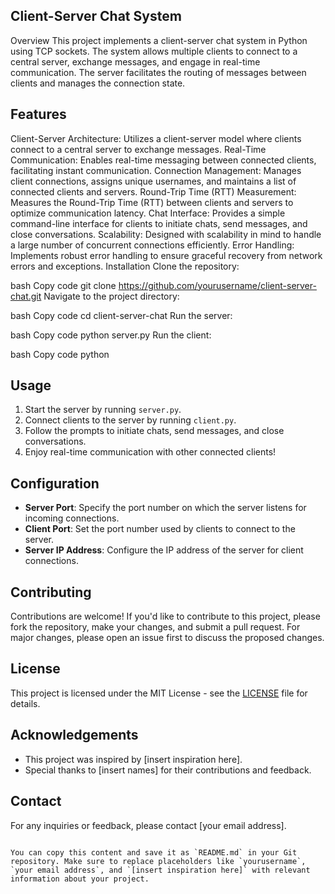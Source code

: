 
## Client-Server Chat System
Overview
This project implements a client-server chat system in Python using TCP sockets. The system allows multiple clients to connect to a central server, exchange messages, and engage in real-time communication. The server facilitates the routing of messages between clients and manages the connection state.

## Features
Client-Server Architecture: Utilizes a client-server model where clients connect to a central server to exchange messages.
Real-Time Communication: Enables real-time messaging between connected clients, facilitating instant communication.
Connection Management: Manages client connections, assigns unique usernames, and maintains a list of connected clients and servers.
Round-Trip Time (RTT) Measurement: Measures the Round-Trip Time (RTT) between clients and servers to optimize communication latency.
Chat Interface: Provides a simple command-line interface for clients to initiate chats, send messages, and close conversations.
Scalability: Designed with scalability in mind to handle a large number of concurrent connections efficiently.
Error Handling: Implements robust error handling to ensure graceful recovery from network errors and exceptions.
Installation
Clone the repository:

bash
Copy code
git clone https://github.com/yourusername/client-server-chat.git
Navigate to the project directory:

bash
Copy code
cd client-server-chat
Run the server:

bash
Copy code
python server.py
Run the client:

bash
Copy code
python

## Usage

1. Start the server by running `server.py`.
2. Connect clients to the server by running `client.py`.
3. Follow the prompts to initiate chats, send messages, and close conversations.
4. Enjoy real-time communication with other connected clients!

## Configuration

- **Server Port**: Specify the port number on which the server listens for incoming connections.
- **Client Port**: Set the port number used by clients to connect to the server.
- **Server IP Address**: Configure the IP address of the server for client connections.

## Contributing

Contributions are welcome! If you'd like to contribute to this project, please fork the repository, make your changes, and submit a pull request. For major changes, please open an issue first to discuss the proposed changes.

## License

This project is licensed under the MIT License - see the [LICENSE](LICENSE) file for details.

## Acknowledgements

- This project was inspired by [insert inspiration here].
- Special thanks to [insert names] for their contributions and feedback.

## Contact

For any inquiries or feedback, please contact [your email address].
```

You can copy this content and save it as `README.md` in your Git repository. Make sure to replace placeholders like `yourusername`, `your email address`, and `[insert inspiration here]` with relevant information about your project.
